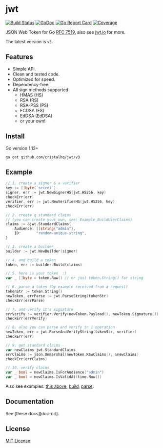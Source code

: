 # jwt

[![Build Status][build-img]][build-url]
[![GoDoc][pkg-img]][pkg-url]
[![Go Report Card][reportcard-img]][reportcard-url]
[![Coverage][coverage-img]][coverage-url]

JSON Web Token for Go [RFC 7519](https://tools.ietf.org/html/rfc7519), also see [jwt.io](https://jwt.io) for more.

The latest version is `v3`.

## Features

* Simple API.
* Clean and tested code.
* Optimized for speed.
* Dependency-free.
* All sign methods supported
  * HMAS (HS)
  * RSA (RS)
  * RSA-PSS (PS)
  * ECDSA (ES)
  * EdDSA (EdDSA)
  * or your own!

## Install

Go version 1.13+

```
go get github.com/cristalhq/jwt/v3
```

## Example

```go
// 1. create a signer & a verifier
key := []byte(`secret`)
signer, err := jwt.NewSignerHS(jwt.HS256, key)
checkErr(err)
verifier, err := jwt.NewVerifierHS(jwt.HS256, key)
checkErr(err)

// 2. create q standard claims
// (you can create your own, see: Example_BuildUserClaims)
claims := &jwt.StandardClaims{
    Audience: []string{"admin"},
    ID:       "random-unique-string",
}

// 3. create a builder
builder := jwt.NewBuilder(signer)

// 4. and build a token
token, err := builder.Build(claims)

// 5. here is your token  :)
var _ []byte = token.Raw() // or just token.String() for string

// 6. parse a token (by example received from a request)
tokenStr := token.String()
newToken, errParse := jwt.ParseString(tokenStr)
checkErr(errParse)

// 7. and verify it's signature
errVerify := verifier.Verify(newToken.Payload(), newToken.Signature())
checkErr(errVerify)

// 8. also you can parse and verify in 1 operation
newToken, err = jwt.ParseAndVerifyString(tokenStr, verifier)
checkErr(err)

// 9. get standard claims
var newClaims jwt.StandardClaims
errClaims := json.Unmarshal(newToken.RawClaims(), &newClaims)
checkErr(errClaims)

// 10. verify claims
var _ bool = newClaims.IsForAudience("admin")
var _ bool = newClaims.IsValidAt(time.Now())
```

Also see examples: [this above](https://github.com/cristalhq/jwt/blob/master/example_test.go), [build](https://github.com/cristalhq/jwt/blob/master/example_build_test.go), [parse](https://github.com/cristalhq/jwt/blob/master/example_parse_test.go).

## Documentation

See [these docs][doc-url].

## License

[MIT License](LICENSE).

[build-img]: https://github.com/cristalhq/jwt/workflows/build/badge.svg
[build-url]: https://github.com/cristalhq/jwt/actions
[pkg-img]: https://pkg.go.dev/badge/cristalhq/jwt/v3
[pkg-url]: https://pkg.go.dev/github.com/cristalhq/jwt/v3
[reportcard-img]: https://goreportcard.com/badge/cristalhq/jwt
[reportcard-url]: https://goreportcard.com/report/cristalhq/jwt
[coverage-img]: https://codecov.io/gh/cristalhq/jwt/branch/master/graph/badge.svg
[coverage-url]: https://codecov.io/gh/cristalhq/jwt

